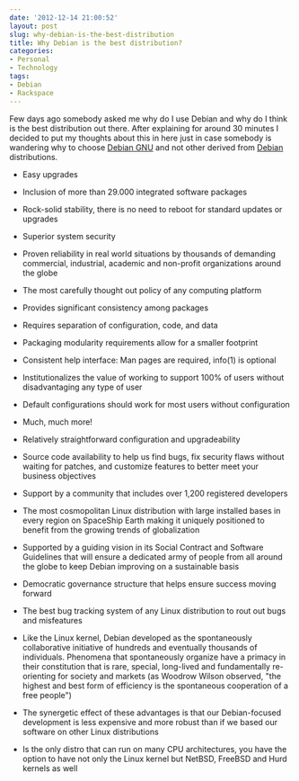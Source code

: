 ```yaml
---
date: '2012-12-14 21:00:52'
layout: post
slug: why-debian-is-the-best-distribution
title: Why Debian is the best distribution?
categories:
- Personal
- Technology
tags:
- Debian
- Rackspace
---
```


Few days ago somebody asked me why do I use Debian and why do I think is the best distribution out there. After explaining for around 30 minutes I decided to put my thoughts about this in here just in case somebody is wandering why to choose [Debian GNU](http://www.debian.org/) and not other derived from [Debian](http://www.debian.org/) distributions.

* Easy upgrades

* Inclusion of more than 29.000 integrated software packages

* Rock-solid stability, there is no need to reboot for standard updates or upgrades

* Superior system security

* Proven reliability in real world situations by thousands of demanding commercial, industrial, academic and non-profit organizations around the globe

* The most carefully thought out policy of any computing platform

* Provides significant consistency among packages

* Requires separation of configuration, code, and data

* Packaging modularity requirements allow for a smaller footprint

* Consistent help interface: Man pages are required, info(1) is optional

* Institutionalizes the value of working to support 100% of users without disadvantaging any type of user

* Default configurations should work for most users without configuration

* Much, much more!

* Relatively straightforward configuration and upgradeability

* Source code availability to help us find bugs, fix security flaws without waiting for patches, and customize features to better meet your business objectives

* Support by a community that includes over 1,200 registered developers

* The most cosmopolitan Linux distribution with large installed bases in every region on SpaceShip Earth making it uniquely positioned to benefit from the growing trends of globalization

* Supported by a guiding vision in its Social Contract and Software Guidelines that will ensure a dedicated army of people from all around the globe to keep Debian improving on a sustainable basis

* Democratic governance structure that helps ensure success moving forward

* The best bug tracking system of any Linux distribution to rout out bugs and misfeatures

* Like the Linux kernel, Debian developed as the spontaneously collaborative initiative of hundreds and eventually thousands of individuals. Phenomena that spontaneously organize have a primacy in their constitution that is rare, special, long-lived and fundamentally re-orienting for society and markets (as Woodrow Wilson observed, "the highest and best form of efficiency is the spontaneous cooperation of a free people")

* The synergetic effect of these advantages is that our Debian-focused development is less expensive and more robust than if we based our software on other Linux distributions﻿

* Is the only distro that can run on many CPU architectures, you have the option to have not only the Linux kernel but NetBSD, FreeBSD and Hurd kernels as well




